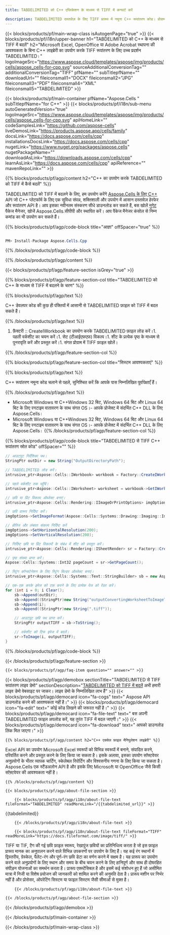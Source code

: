 ```yaml
---
title: TABDELIMITED को C++ एप्लिकेशन के माध्यम से TIFF में कनवर्ट करें 

description: TABDELIMITED दस्तावेज़ के लिए TIFF प्रारूप में नमूना C++ रूपांतरण कोड। प्रोग्रामर इस स्रोत कोड का उपयोग किसी भी C++ एप्लिकेशन में TABDELIMITED से TIFF रूपांतरण के बैच के लिए कर सकते हैं।
---
```

{{< blocks/products/pf/main-wrap-class isAutogenPage="true" >}}
{{< blocks/products/pf/i18n/upper-banner h1="TABDELIMITED को C++ के माध्यम से TIFF में बदलें" h2="Microsoft Excel, OpenOffice या Adobe Acrobat स्थापना की आवश्यकता के बिना C++ लाइब्रेरी का उपयोग करके TIFF रूपांतरण के लिए उच्च प्रदर्शन TABDELIMITED।" logoImageSrc="https://www.aspose.cloud/templates/aspose/img/products/cells/aspose_cells-for-cpp.svg" sourceAdditionalConversionTag="" additionalConversionTag="TIFF" pfName="" subTitlepfName="" downloadUrl="" fileiconsmall1="DOCX" fileiconsmall2="JPG" fileiconsmall3="PDF" fileiconsmall4="XML" fileiconsmall5="TABDELIMITED" >}}

{{< blocks/products/pf/main-container pfName="Aspose.Cells " subTitlepfName="for C++" >}}
{{< blocks/products/pf/i18n/sub-menu autoGeneratedVersion="true" logoImageSrc="https://www.aspose.cloud/templates/aspose/img/products/cells/aspose_cells-for-cpp.svg" apiHomeLink="" codeSamplesLink="https://github.com/aspose-cells" liveDemosLink="https://products.aspose.app/cells/family" docsLink="https://docs.aspose.com/cells/cpp" installationsDocsLink="https://docs.aspose.com/cells/cpp" nugetLink="https://www.nuget.org/packages/aspose.cells" nugetPackageName="" downloadAsLink="https://downloads.aspose.com/cells/cpp" learnAsLink="https://docs.aspose.com/cells/cpp" apiReference="" mavenRepoLink="" >}}

{{% blocks/products/pf/agp/content h2="C++ का उपयोग करके TABDELIMITED को TIFF में कैसे बदलें" %}}

 TABDELIMITED को TIFF में बदलने के लिए, हम उपयोग करेंगे
 [Aspose.Cells के लिए C++](https://products.aspose.com/cells/cpp) 
 API जो C++ प्लेटफॉर्म के लिए एक सुविधा संपन्न, शक्तिशाली और उपयोग में आसान दस्तावेज़ हेरफेर और रूपांतरण API है। आप इसका नवीनतम संस्करण सीधे डाउनलोड कर सकते हैं, बस खोलें
 [नुगेट](https://www.nuget.org/packages/aspose.cells) 
 पैकेज मैनेजर, खोजें
 Aspose.Cells.सीपीपी 
 और स्थापित करें। आप पैकेज मैनेजर कंसोल से निम्न कमांड का भी उपयोग कर सकते हैं।

{{% blocks/products/pf/agp/code-block title="आज्ञा" offSpacer="true" %}}

```cs

PM> Install-Package Aspose.Cells.Cpp


```

{{% /blocks/products/pf/agp/code-block %}}

{{% /blocks/products/pf/agp/content %}}

{{< blocks/products/pf/agp/feature-section isGrey="true" >}}

{{% blocks/products/pf/agp/feature-section-col title="TABDELIMITED को C++ के माध्यम से TIFF में बदलने के चरण" %}}

{{% blocks/products/pf/agp/text %}}

 C++ डेवलपर कोड की कुछ ही पंक्तियों में आसानी से TABDELIMITED फ़ाइल को TIFF में बदल सकते हैं।

{{% /blocks/products/pf/agp/text %}}

1. फ़ैक्टरी :: CreateIWorkbook का उपयोग करके TABDELIMITED फ़ाइल लोड करें।1. पहली वर्कशीट का चयन करें।1. सेट (टीआईएफएफ) विकल्प।1. शीट के प्रत्येक पृष्ठ के माध्यम से पुनरावृति करें और प्रस्तुत करें।1. संगत प्रोग्राम में TIFF फ़ाइल खोलें।

{{% /blocks/products/pf/agp/feature-section-col %}}

{{% blocks/products/pf/agp/feature-section-col title="सिस्टम आवश्यकताएं" %}}

{{% blocks/products/pf/agp/text %}}

 C++ रूपांतरण नमूना कोड चलाने से पहले, सुनिश्चित करें कि आपके पास निम्नलिखित पूर्वापेक्षाएँ हैं।

{{% /blocks/products/pf/agp/text %}}

- Microsoft Windows या C++Windows 32 बिट, Windows 64 बिट और Linux 64 बिट के लिए रनटाइम वातावरण के साथ संगत OS।- आपके प्रोजेक्ट में संदर्भित C++ DLL के लिए Aspose.Cells।
- Microsoft Windows या C++Windows 32 बिट, Windows 64 बिट और Linux 64 बिट के लिए रनटाइम वातावरण के साथ संगत OS।- आपके प्रोजेक्ट में संदर्भित C++ DLL के लिए Aspose.Cells।
{{% /blocks/products/pf/agp/feature-section-col %}}

{{% blocks/products/pf/agp/code-block title="TABDELIMITED से TIFF C++ रूपांतरण स्रोत कोड" offSpacer="" %}}

```cs
// आउटपुट निर्देशिका पथ।
StringPtr outDir = new String("OutputDirectoryPath");

// TABDELIMITED लोड करें।
intrusive_ptr<Aspose::Cells::IWorkbook> workbook = Factory::CreateIWorkbook(u"sourceFile.tabdelimited");

// पहले वर्कशीट तक पहुँचें।
intrusive_ptr<Aspose::Cells::IWorksheet> worksheet = workbook->GetIWorksheets()->GetObjectByIndex(0);

// छवि या प्रिंट विकल्प ऑब्जेक्ट बनाएं।
intrusive_ptr<Aspose::Cells::Rendering::IImageOrPrintOptions> imgOptions = Factory::CreateIImageOrPrintOptions();

// छवि प्रारूप निर्दिष्ट करें।
imgOptions->SetImageFormat(Aspose::Cells::Systems::Drawing::Imaging::ImageFormat::GetTiff());

// क्षैतिज और लंबवत संकल्प निर्दिष्ट करें
imgOptions->SetHorizontalResolution(200);
imgOptions->SetVerticalResolution(200);

// निर्दिष्ट छवि या प्रिंट विकल्पों के संबंध में शीट को प्रस्तुत करें।
intrusive_ptr<Aspose::Cells::Rendering::ISheetRender> sr = Factory::CreateISheetRender(worksheet, imgOptions);

// पृष्ठ संख्या प्राप्त करें।
Aspose::Cells::Systems::Int32 pageCount = sr->GetPageCount();

// स्ट्रिंग कॉन्सटेनेशन के लिए स्ट्रिंग बिल्डर ऑब्जेक्ट बनाएं।
intrusive_ptr<Aspose::Cells::Systems::Text::StringBuilder> sb = new Aspose::Cells::Systems::Text::StringBuilder();

// एक-एक करके इमेज को टफ़ करने के लिए प्रत्येक पेज को रेंडर करें।
for (int i = 0; i Clear();
	sb->Append(outDir);
	sb->Append((StringPtr)new String("outputConvertingWorksheetToImageTIFF_"));
	sb->Append(i);
	sb->Append((StringPtr)new String(".tiff"));

	// आउटपुट छवि पथ प्राप्त करें।
	StringPtr outputTIFF = sb->ToString();

	// वर्कशीट को टिफ इमेज में बदलें।
	sr->ToImage(i, outputTIFF);
}


```

{{% /blocks/products/pf/agp/code-block %}}

{{< /blocks/products/pf/agp/feature-section >}}

    {{< blocks/products/pf/agp/faq-item question="" answer="" >}}
 

<!-- aboutfile Starts -->

{{< blocks/products/pf/agp/demobox sectionTitle="TABDELIMITED से TIFF रूपांतरण लाइव डेमो" sectionDescription="[TABDELIMITED को TIFF में बदलें](https://products.aspose.app/cells/conversion/tabdelimited-to-tiff) अभी हमारी लाइव डेमो वेबसाइट पर जाकर। लाइव डेमो के निम्नलिखित लाभ हैं" >}}
        {{< blocks/products/pf/agp/democard icon="fa-cogs" text=" Aspose API डाउनलोड करने की आवश्यकता नहीं है।" >}}
        {{< blocks/products/pf/agp/democard icon="fa-edit" text=" कोई कोड लिखने की जरूरत नहीं है।" >}}
        {{< blocks/products/pf/agp/democard icon="fa-file-text" text=" बस अपनी TABDELIMITED फाइल अपलोड करें, यह तुरंत TIFF में बदल जाएगी।" >}}
        {{< blocks/products/pf/agp/democard icon="fa-download" text=" आपको डाउनलोड लिंक मिल जाएगा।" >}}

    {{% blocks/products/pf/agp/content h2="C++ एक्सेल फ़ाइल मैनिपुलेशन लाइब्रेरी" %}}

 Excel API का उपयोग Microsoft Excel स्वरूपों को विभिन्न स्वरूपों में बनाने, संपादित करने, परिवर्तित करने और प्रस्तुत करने के लिए किया जा सकता है। इसके अलावा, इसका उपयोग सॉफ्टवेयर अनुप्रयोगों के भीतर व्यापक चार्टिंग, स्केलेबल रिपोर्टिंग और विश्वसनीय गणना के लिए किया जा सकता है। Aspose.Cells एक स्टैंडअलोन API है और इसके लिए Microsoft या OpenOffice जैसे किसी सॉफ़्टवेयर की आवश्यकता नहीं है।  



    {{% /blocks/products/pf/agp/content %}}

    {{< blocks/products/pf/agp/about-file-section >}}

        {{< blocks/products/pf/agp/i18n/about-file-text fileFormat="TABDELIMITED" readMoreLink="/{{tabdelimited_url}}" >}}

{{tabdelimited}}

        {{< /blocks/products/pf/agp/i18n/about-file-text >}}

        {{< blocks/products/pf/agp/i18n/about-file-text fileFormat="TIFF" readMoreLink="https://docs.fileformat.com/image/tiff/" >}}

TIFF या TIF, टैग की गई छवि फ़ाइल स्वरूप, रेखापुंज छवियों का प्रतिनिधित्व करता है जो इस फ़ाइल प्रारूप मानक का अनुपालन करने वाले विभिन्न उपकरणों पर उपयोग के लिए हैं। यह कई रंग स्थानों में द्विस्तरीय, ग्रेस्केल, पैलेट-रंग और पूर्ण-रंग छवि डेटा का वर्णन करने में सक्षम है। यह प्रारूप का उपयोग करने वाले अनुप्रयोगों के लिए स्थान और समय के बीच चयन करने के लिए हानिपूर्ण और साथ ही दोषरहित संपीड़न योजनाओं का समर्थन करता है। प्रारूप एक्स्टेंसिबल है और इसमें कई संशोधन हुए हैं जो असीमित मात्रा में निजी या विशेष प्रयोजन की जानकारी को शामिल करने की अनुमति देता है। प्रारूप मशीन पर निर्भर नहीं है और प्रोसेसर, ऑपरेटिंग सिस्टम या फाइल सिस्टम जैसी सीमाओं से मुक्त है।

        {{< /blocks/products/pf/agp/i18n/about-file-text >}}

    {{< /blocks/products/pf/agp/about-file-section >}}

{{< /blocks/products/pf/agp/demobox >}}

<!-- aboutfile Ends -->



{{< /blocks/products/pf/main-container >}}
    
{{< /blocks/products/pf/main-wrap-class >}}
